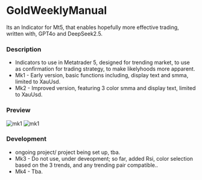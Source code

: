 # GoldWeeklyManual
Its an  Indicator for Mt5, that enables hopefully more effective trading, written with, GPT4o and DeepSeek2.5.

### Description
- Indicators to use in Metatrader 5, designed for trending market, to use as confirmation for trading strategy, to make likelyhoods more apparent.
- Mk1 - Early version, basic functions including, display text and smma, limited to XauUsd.
- Mk2 - Improved version, featuring 3 color smma and display text, limited to XauUsd.

### Preview
![mk1](media/mk1.png)
![mk1](media/mk2.png)

### Development
- ongoing project/ project being set up, tba.
- Mk3 - Do not use, under deveopment; so far, added Rsi, color selection based on the 3 trends, and any trending pair compatible..
- Mk4 - Tba.
